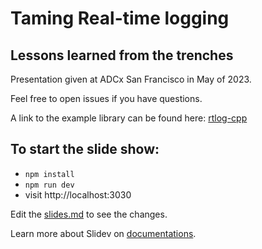 # Taming Real-time logging
## Lessons learned from the trenches

Presentation given at ADCx San Francisco in May of 2023.

Feel free to open issues if you have questions.

A link to the example library can be found here: [rtlog-cpp](https://github.com/cjappl/rtlog-cpp)

## To start the slide show:

- `npm install`
- `npm run dev`
- visit http://localhost:3030

Edit the [slides.md](./slides.md) to see the changes.

Learn more about Slidev on [documentations](https://sli.dev/).
